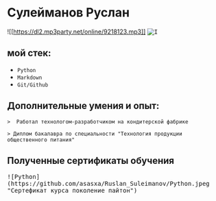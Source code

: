 # Сулейманов Руслан
![[https://dl2.mp3party.net/online/9218123.mp3]]
<kbd>
![I](https://github.com/asasxa/Ruslan_Suleimanov/DSC00090.jpg "Сулейманов Руслан")
<kbd>

## мой стек:

* `Python`
* `Markdown`
* `Git/Github`

## Дополнительные умения и опыт:

    >  Работал технологом-разработчиком на кондитерской фабрике 

    > Диплом бакалавра по специальности "Технология продукции общественного питания"

## Полученные сертификаты обучения
<kbd>
![Python](https://github.com/asasxa/Ruslan_Suleimanov/Python.jpeg "Сертефикат курса поколение пайтон")
<kbd>
